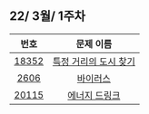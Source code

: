 ## 22/ 3월/ 1주차

 번호 | 문제 이름 |
|:----:|:---------:|
| [18352 ](https://www.acmicpc.net/problem/18352 ) | [특정 거리의 도시 찾기](https://www.acmicpc.net/problem/18352) |
| [2606](https://www.acmicpc.net/problem/2606) | [바이러스](https://www.acmicpc.net/problem/2606) |
| [20115](https://www.acmicpc.net/problem/20115) | [에너지 드링크](https://www.acmicpc.net/problem/20115) |
